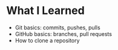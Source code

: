# What I Learned
- Git basics: commits, pushes, pulls
- GitHub basics: branches, pull requests
- How to clone a repository

